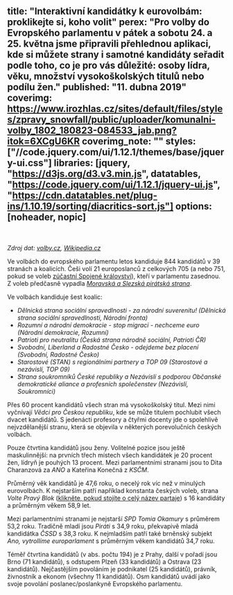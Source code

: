 title: "Interaktivní kandidátky k eurovolbám: proklikejte si, koho volit"
perex: "Pro volby do Evropského parlamentu v pátek a sobotu 24. a 25. května jsme připravili přehlednou aplikaci, kde si můžete strany i samotné kandidáty seřadit podle toho, co je pro vás důležité: osoby lídra, věku, množství vysokoškolských titulů nebo podílu žen."
published: "11. dubna 2019"
coverimg: https://www.irozhlas.cz/sites/default/files/styles/zpravy_snowfall/public/uploader/komunalni-volby_1802_180823-084533_jab.png?itok=6XCgU6KR
coverimg_note: ""
styles: ["//code.jquery.com/ui/1.12.1/themes/base/jquery-ui.css"]
libraries: [jquery, "https://d3js.org/d3.v3.min.js", datatables, "https://code.jquery.com/ui/1.12.1/jquery-ui.js", "https://cdn.datatables.net/plug-ins/1.10.19/sorting/diacritics-sort.js"]
options: [noheader, nopic]
---
<wide>
<div id="container">
	<div id="strany">
		<table id="tabulkaStran" class="display" style="width:100%"></table></div>
	<div id="kandidati"><table id="tabulkaKandidatu" class="display" style="width:100%"></table></div>
</div>
</wide>

_Zdroj dat: [volby.cz](https://volby.cz/pls/kv2018/kv?xjazyk=CZ&xid=1), [Wikipedia.cz](https://cs.wikipedia.org/wiki/Volby_do_Evropsk%C3%A9ho_parlamentu_v_%C4%8Cesku_2019)_

Ve volbách do evropského parlamentu letos kandiduje 844 kandidátů v 39 stranách a koalicích. Češi volí 21 europoslanců z celkových 705 (a nebo 751, pokud se voleb [zúčastní Spojené království](https://www.irozhlas.cz/zpravy-svet/konecne-datum-brexitu-theresa-mayova-brexit-summit-eu_1904110048_per)), kteří v parlamentu zasednou. Z voleb předčasně vypadla _[Moravská a Slezská pirátská strana](https://www.irozhlas.cz/zpravy-domov/eurovolby-2019-piratska-strana-evropsky-parlament_1904051930_nkr)_.

Ve volbách kandiduje šest koalic:

- _Dělnická strana sociální spravedlnosti - za národní suverenitu! (Dělnická strana sociální spravedlnosti, Národní fronta)_
- _Rozumní a národní demokracie - stop migraci - nechceme euro (Národní demokracie, Rozumní)_
- _Patrioti pro neutralitu (Česká strana národně sociální, Patrioti ČR)_
- _Svobodní, Liberland a Radostné Česko - odejdeme bez placení (Svobodní, Radostné Česko)_
- _Starostové (STAN) s regionálními partnery a TOP 09 (Starostové a nezávislí, TOP 09)_
- _Strana soukromníků České republiky a Nezávislí s podporou Občanské demokratické aliance a profesních společenstev (Nezávislí, Soukromníci)_

Přes 60 procent kandidátů všech stran má vysokoškolský titul. Mezi nimi vyčnívají _Vědci pro Českou republiku_, kde se může titulem pochlubit všech dvacet kandidátů. S jedenácti profesory a čtyřmi docenty jde o spolehlivě nejvzdělanější stranu, která se objevila v některých porevolučních českých volbách.

Pouze čtvrtina kandidátů jsou ženy. Volitelné pozice jsou ještě maskulinnější: na prvních třech místech všech kandidátek je 20 procent žen, lídryň je pouhých 13 procent. Mezi parlamentními stranami jsou to Dita Charanzová za _ANO_ a Kateřina Konečná z _KSČM_.

Průměrný věk kandidátů je 47,6 roku, o necelý rok víc než v minulých eurovolbách. K nejstarším patří například konstanta českých voleb, strana <span class="cibulkator">_Volte Pravý Blok_ (<span class="longer">klikněte, pokud stojíte o celý název partaje</span>)</span> s 16 kandidáty a průměrným věkem 58,9 let.

<style>
	.longer {
		text-decoration: underline;
		cursor: pointer;
	}
</style>

<script>
	var partaj = 'Volte Pravý Blok - stranu za snadnou a rychlou ODVOLATELNOST politiků a státních úředníků PŘÍMO OBČANY, za NÍZKÉ daně, VYROVNANÝ rozpočet, MINIMALIZACI byrokracie, SPRAVEDLIVOU a NEZKORUMPOVANOU policii a justici, REFERENDA a PŘÍMOU demokracii WWW.CIBULKA.NET, kandidující s nejlepším protikriminálním programem PŘÍMÉ demokracie a hlubokého národního, duchovního a mravního obrození VY NEVĚŘÍTE POLITIKŮM A JEJICH NOVINÁŘŮM? NO KONEČNĚ! VĚŘME SAMI SOBĚ!!! - ale i s mnoha dalšími DŮVODY, proč bychom měli jít tentokrát VŠICHNI K VOLBÁM, ale - pokud nechceme být ZNOVU obelháni, podvedeni a okradeni - NEVOLIT ŽÁDNOU PARLAMENTNÍ TUNEL - STRANU vládnoucí (post) komunistické RUSKO - ČESKÉ totalitní FÍZLOKRACIE a jejich likvidační protinárodní politiku ČÍM HŮŘE, TÍM LÉPE!!! - jenž žádá o volební podporu VŠECHNY ČESKÉ OBČANY a daňové poplatníky, kteří chtějí změnit dnešní kriminální poměry, jejichž jsme všichni obětí, v jejich pravý opak! V BOJI MEZI DOBREM A ZLEM, PRAVDOU A LŽÍ, NELZE BÝT NEUTRÁLNÍ A PŘESTO ZŮSTAT SLUŠNÝ!!! Proto děkujeme za Vaši podporu!!! Nevěříte-li na pokoru u popravčí káry, zdá-li se vám naše kandidátka málo dokonalá nebo postrádáte-li na ní zástupce své obce nebo města a přitom MÁTE ODVAHU v této válce Lidí Dobra s vládnoucími Lidmi Zla povstat z jimi naordinovaného občanského bezvědomí, kterým nás ničí a dnešní DEMOKRATURU, SKRYTOU TOTALITU a OTROKÁŘSTVÍ VYŠŠÍHO ŘÁDU zásadním způsobem změnit, KANDIDUJTE ZA NÁS!!! Kontakt: Volte Pravý Blok www.cibulka.net, PO BOX 229, 11121 Praha'

	$('.longer').click(function() {
		$('.cibulkator').html('<i>' + partaj + '</i>')
	})
</script>

Mezi parlamentními stranami je nejstarší _SPD Tomia Okamury_ s průměrem 53,2 roku. Tradičně mladí jsou _Piráti_ s 34,9 roku, překvapivě mladá kandidátka _ČSSD_ s 38,3 roku. K nejmladším patří také brněnský subjekt _Ano, vytrollíme europarlament_ s průměrným věkem kandidátů 34,7 roku.

Téměř čtvrtina kandidátů (v abs. počtu 194) je z Prahy, další v pořadí jsou Brno (71 kandidátů), s odstupem Plzeň (33 kandidátů) a Ostrava (23 kandidátů). Nejčastějším povoláním je podnikatel (25 kandidátů), právník, živnostník a ekonom (všechny 11 kandidátů). Osm kandidátů uvádí jako svoje povolání poslanec/poslankyně Evropského parlamentu.
